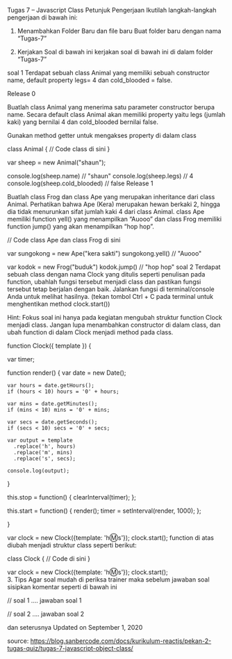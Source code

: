 Tugas 7 – Javascript Class
Petunjuk Pengerjaan
Ikutilah langkah-langkah pengerjaan di bawah ini:‌

1. Menambahkan Folder Baru dan file baru
Buat folder baru dengan nama “Tugas-7”

2. Kerjakan Soal di bawah ini
kerjakan soal di bawah ini di dalam folder “Tugas-7”

soal 1
Terdapat sebuah class Animal yang memiliki sebuah constructor name, default property legs= 4 dan cold_blooded = false.

Release 0

Buatlah class Animal yang menerima satu parameter constructor berupa name. Secara default class Animal akan memiliki property yaitu legs (jumlah kaki) yang bernilai 4 dan cold_blooded bernilai false.

Gunakan method getter untuk mengakses property di dalam class

class Animal {
    // Code class di sini
}
 
var sheep = new Animal("shaun");
 
console.log(sheep.name) // "shaun"
console.log(sheep.legs) // 4
console.log(sheep.cold_blooded) // false
Release 1

Buatlah class Frog dan class Ape yang merupakan inheritance dari class Animal. Perhatikan bahwa Ape (Kera) merupakan hewan berkaki 2, hingga dia tidak menurunkan sifat jumlah kaki 4 dari class Animal. class Ape memiliki function yell() yang menampilkan “Auooo” dan class Frog memiliki function jump() yang akan menampilkan “hop hop”.

// Code class Ape dan class Frog di sini
 
var sungokong = new Ape("kera sakti")
sungokong.yell() // "Auooo"
 
var kodok = new Frog("buduk")
kodok.jump() // "hop hop" 
soal 2
Terdapat sebuah class dengan nama Clock yang ditulis seperti penulisan pada function, ubahlah fungsi tersebut menjadi class dan pastikan fungsi tersebut tetap berjalan dengan baik. Jalankan fungsi di terminal/console Anda untuk melihat hasilnya. (tekan tombol Ctrl + C pada terminal untuk menghentikan method clock.start())

Hint: Fokus soal ini hanya pada kegiatan mengubah struktur function Clock menjadi class. Jangan lupa menambahkan constructor di dalam class, dan ubah function di dalam Clock menjadi method pada class.

function Clock({ template }) {
  
  var timer;

  function render() {
    var date = new Date();

    var hours = date.getHours();
    if (hours < 10) hours = '0' + hours;

    var mins = date.getMinutes();
    if (mins < 10) mins = '0' + mins;

    var secs = date.getSeconds();
    if (secs < 10) secs = '0' + secs;

    var output = template
      .replace('h', hours)
      .replace('m', mins)
      .replace('s', secs);

    console.log(output);
  }

  this.stop = function() {
    clearInterval(timer);
  };

  this.start = function() {
    render();
    timer = setInterval(render, 1000);
  };

}

var clock = new Clock({template: 'h:m:s'});
clock.start(); 
function di atas diubah menjadi struktur class seperti berikut:

class Clock {
    // Code di sini
}

var clock = new Clock({template: 'h:m:s'});
clock.start();  
3. Tips
Agar soal mudah di periksa trainer maka sebelum jawaban soal sisipkan komentar seperti di bawah ini

// soal 1
.... jawaban soal 1

// soal 2
.... jawaban soal 2

dan seterusnya
Updated on September 1, 2020

source: https://blog.sanbercode.com/docs/kurikulum-reactjs/pekan-2-tugas-quiz/tugas-7-javascript-object-class/
